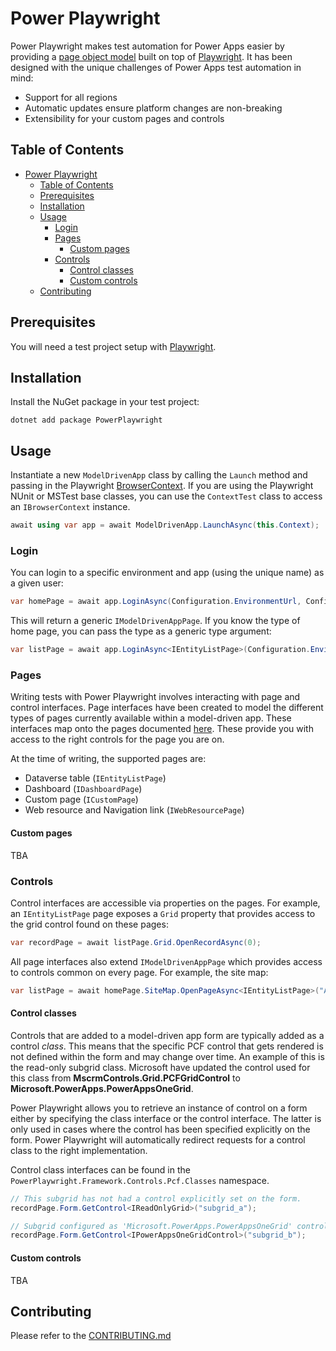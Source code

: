 
# Power Playwright

Power Playwright makes test automation for Power Apps easier by providing a [page object model](https://playwright.dev/dotnet/docs/pom) built on top of [Playwright](https://playwright.dev/dotnet/). It has been designed with the unique challenges of Power Apps test automation in mind:

- Support for all regions
- Automatic updates ensure platform changes are non-breaking
- Extensibility for your custom pages and controls

## Table of Contents

- [Power Playwright](#power-playwright)
  - [Table of Contents](#table-of-contents)
  - [Prerequisites](#prerequisites)
  - [Installation](#installation)
  - [Usage](#usage)
    - [Login](#login)
    - [Pages](#pages)
      - [Custom pages](#custom-pages)
    - [Controls](#controls)
      - [Control classes](#control-classes)
      - [Custom controls](#custom-controls)
  - [Contributing](#contributing)

## Prerequisites

You will need a test project setup with [Playwright](https://playwright.dev/dotnet/docs/intro).

## Installation

Install the NuGet package in your test project:

```shell
dotnet add package PowerPlaywright
```

## Usage

Instantiate a new `ModelDrivenApp` class by calling the `Launch` method and passing in the Playwright [BrowserContext](https://playwright.dev/dotnet/docs/api/class-browsercontext). If you are using the Playwright NUnit or MSTest base classes, you can use the `ContextTest` class to access an `IBrowserContext` instance.

```csharp
await using var app = await ModelDrivenApp.LaunchAsync(this.Context);
```

### Login

You can login to a specific environment and app (using the unique name) as a given user:

```csharp
var homePage = await app.LoginAsync(Configuration.EnvironmentUrl, Configuration.AppName, Configuration.Username, Configuration.Password);
```

This will return a generic `IModelDrivenAppPage`. If you know the type of home page, you can pass the type as a generic type argument:

```csharp
var listPage = await app.LoginAsync<IEntityListPage>(Configuration.EnvironmentUrl, Configuration.AppName, Configuration.Username, Configuration.Password);
```

### Pages

Writing tests with Power Playwright involves interacting with page and control interfaces. Page interfaces have been created to model the different types of pages currently available within a model-driven app. These interfaces map onto the pages documented [here](https://learn.microsoft.com/en-us/power-apps/maker/model-driven-apps/create-remove-pages#create-a-page). These provide you with access to the right controls for the page you are on.

At the time of writing, the supported pages are:

- Dataverse table (`IEntityListPage`)
- Dashboard (`IDashboardPage`)
- Custom page (`ICustomPage`)
- Web resource and Navigation link (`IWebResourcePage`)

#### Custom pages

TBA

### Controls

Control interfaces are accessible via properties on the pages. For example, an `IEntityListPage` page exposes a `Grid` property that provides access to the grid control found on these pages:

```csharp
var recordPage = await listPage.Grid.OpenRecordAsync(0);
```

All page interfaces also extend `IModelDrivenAppPage` which provides access to controls common on every page. For example, the site map:

```csharp
var listPage = await homePage.SiteMap.OpenPageAsync<IEntityListPage>("Area", "Group", "Page");
```

#### Control classes

Controls that are added to a model-driven app form are typically added as a control _class_. This means that the specific PCF control that gets rendered is not defined within the form and may change over time. An example of this is the read-only subgrid class. Microsoft have updated the control used for this class from **MscrmControls.Grid.PCFGridControl** to **Microsoft.PowerApps.PowerAppsOneGrid**. 

Power Playwright allows you to retrieve an instance of control on a form either by specifying the class interface or the control interface. The latter is only used in cases where the control has been specified explicitly on the form. Power Playwright will automatically redirect requests for a control class to the right implementation.

Control class interfaces can be found in the `PowerPlaywright.Framework.Controls.Pcf.Classes` namespace.

```csharp
// This subgrid has not had a control explicitly set on the form.
recordPage.Form.GetControl<IReadOnlyGrid>("subgrid_a");
```

```csharp
// Subgrid configured as 'Microsoft.PowerApps.PowerAppsOneGrid' control.
recordPage.Form.GetControl<IPowerAppsOneGridControl>("subgrid_b"); 
```

#### Custom controls

TBA

## Contributing

Please refer to the [CONTRIBUTING.md](./CONTRIBUTING.md)